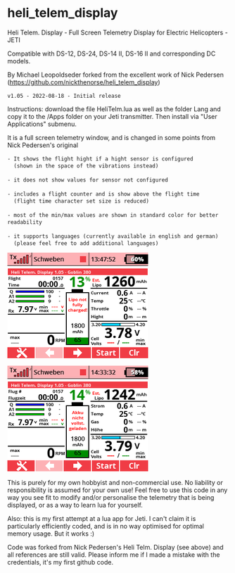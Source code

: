 # heli_telem_display

Heli Telem. Display - Full Screen Telemetry Display for Electric Helicopters - JETI

Compatible with DS-12, DS-24, DS-14 II, DS-16 II and corresponding DC models.

By Michael Leopoldseder forked from the excellent work of Nick Pedersen (https://github.com/nickthenorse/heli_telem_display)

	v1.05 - 2022-08-18 - Initial release
	
Instructions: download the file HeliTelm.lua as well as the folder Lang and copy it to the /Apps folder on your Jeti transmitter. Then install via "User Applications" submenu.

It is a full screen telemetry window, and is changed in some points from Nick Pedersen's original

	- It shows the flight hight if a hight sensor is configured
	  (shown in the space of the vibrations instead)
	
	- it does not show values for sensor not configured
	  
	- includes a flight counter and is show above the flight time
	  (flight time character set size is reduced)
	  
	- most of the min/max values are shown in standard color for better readability
	
	- it supports languages (currently available in english and german)
	  (please feel free to add additional languages)

![Screenshot Main Window](Screen001.png?raw=true "Screenshot Main Window")

![Screenshot Main Window](Screen004.png?raw=true "Screenshot Main Window")

This is purely for my own hobbyist and non-commercial use.
No liability or responsibility is assumed for your own use! Feel free to use this code in any way you see fit to modify 
and/or personalise the telemetry that is being displayed, or as a way to learn lua for yourself.

Also: this is my first attempt at a lua app for Jeti. I can't claim it is particularly
efficiently coded, and is in no way optimised for optimal memory usage. But it works :)

Code was forked from Nick Pedersen's Heli Telm. Display (see above) and all references are still valid.
Please inform me if I made a mistake with the credentials, it's my first github code.
